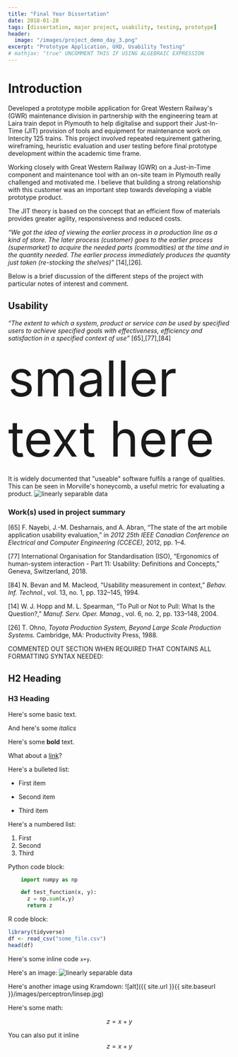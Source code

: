 ```yaml
---
title: "Final Year Dissertation"
date: 2018-01-28
tags: [dissertation, major project, usability, testing, prototype]
header:
  image: "/images/project_demo_day_3.png"
excerpt: "Prototype Application, UXD, Usability Testing"
# mathjax: "true" UNCOMMENT THIS IF USING ALGEBRAIC EXPRESSION
---
```


# Introduction

Developed a prototype mobile application for Great Western Railway's (GWR) maintenance division in partnership with the engineering team at Laira train depot in Plymouth to help digitalise and support their Just-In-Time (JIT) provision of tools and equipment for maintenance work on Intercity 125 trains. This project involved repeated requirement gathering, wireframing, heuristic evaluation and user testing before final prototype development within the academic time frame.

Working closely with Great Western Railway (GWR) on a Just-in-Time component and maintenance tool with an on-site team in Plymouth really challenged and motivated me. I believe that building a strong relationship with this customer was an important step towards developing a viable prototype product.

The JIT theory is based on the concept that an efficient flow of materials provides greater agility, responsiveness and reduced costs.

*“We got the idea of viewing the earlier process in a production line as a kind of store. The later process (customer) goes to the earlier process (supermarket) to acquire the needed parts (commodities) at the time and in the quantity needed. The earlier process immediately produces the quantity just taken (re-stocking the shelves)”* [14],[26].


Below is a brief discussion of the different steps of the project with particular notes of interest and comment.

## Usability

*“The extent to which a system, product or service can be used by specified users to achieve specified goals with effectiveness, efficiency and satisfaction in a specified context of use”* [65],[77],[84]

<span style="font-size:8em;">smaller text here</span>

It is widely documented that "useable" software fulfils a range of qualities. This can be seen in Morville's honeycomb, a useful metric for evaluating a product.
<img src="{{ site.url }}{{ site.baseurl }}/images/morville_honeycomb.jpg" alt="linearly separable data">











### Work(s) used in project summary

[65] F. Nayebi, J.-M. Desharnais, and A. Abran, “The state of the art mobile application usability evaluation,” in *2012 25th IEEE Canadian Conference on Electrical and Computer Engineering (CCECE)*, 2012, pp. 1–4.

[77] International Organisation for Standardisation (ISO), “Ergonomics of human-system interaction - Part 11: Usability: Definitions and Concepts,” Geneva, Switzerland, 2018.

[84] N. Bevan and M. Macleod, “Usability measurement in context,” *Behav. Inf. Technol.*, vol. 13,
no. 1, pp. 132–145, 1994.

[14] W. J. Hopp and M. L. Spearman, “To Pull or Not to Pull: What Is the Question?,” *Manuf. Serv.
Oper. Manag.*, vol. 6, no. 2, pp. 133–148, 2004.

[26] T. Ohno, *Toyota Production System, Beyond Large Scale Production Systems.* Cambridge, MA:
Productivity Press, 1988.


COMMENTED OUT SECTION WHEN REQUIRED THAT CONTAINS ALL FORMATTING SYNTAX NEEDED:

## H2 Heading

### H3 Heading

Here's some basic text.

And here's some *italics*

Here's some **bold** text.

What about a [link](https://github.com/dataoptimal)?

Here's a bulleted list:
* First item
+ Second item
- Third item

Here's a numbered list:
1. First
2. Second
3. Third

Python code block:
```python
    import numpy as np

    def test_function(x, y):
      z = np.sum(x,y)
      return z
```

R code block:
```r
library(tidyverse)
df <- read_csv("some_file.csv")
head(df)
```

Here's some inline code `x+y`.

Here's an image:
<img src="{{ site.url }}{{ site.baseurl }}/images/perceptron/linsep.jpg" alt="linearly separable data">

Here's another image using Kramdown:
![alt]({{ site.url }}{{ site.baseurl }}/images/perceptron/linsep.jpg)

Here's some math:

$$z=x+y$$

You can also put it inline $$z=x+y$$
